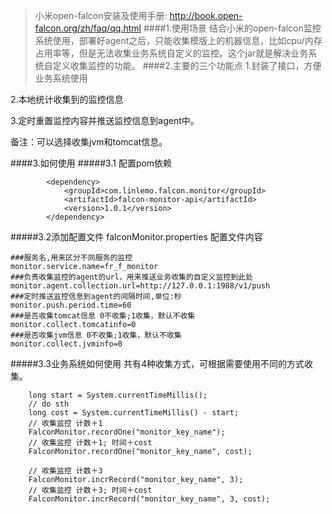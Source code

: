 
>小米open-falcon安装及使用手册:  http://book.open-falcon.org/zh/faq/qq.html
####1.使用场景
结合小米的open-falcon监控系统使用，部署好agent之后，只能收集模版上的机器信息，比如cpu/内存占用率等，但是无法收集业务系统自定义的监控。这个jar就是解决业务系统自定义收集监控的功能。
####2.主要的三个功能点
1.封装了接口，方便业务系统使用

2.本地统计收集到的监控信息

3.定时重置监控内容并推送监控信息到agent中。

备注：可以选择收集jvm和tomcat信息。

####3.如何使用
#####3.1 配置pom依赖
```
        <dependency>
            <groupId>com.linlemo.falcon.monitor</groupId>
            <artifactId>falcon-monitor-api</artifactId>
            <version>1.0.1</version>
        </dependency>
```
#####3.2添加配置文件 falconMonitor.properties
配置文件内容

```
###服务名,用来区分不同服务的监控
monitor.service.name=fr_f_monitor
###负责收集监控的agent的url，用来推送业务收集的自定义监控到此处
monitor.agent.collection.url=http://127.0.0.1:1988/v1/push
###定时推送监控信息到agent的间隔时间,单位:秒
monitor.push.period.time=60
###是否收集tomcat信息 0不收集;1收集，默认不收集
monitor.collect.tomcatinfo=0
###是否收集jvm信息 0不收集;1收集，默认不收集
monitor.collect.jvminfo=0
```
#####3.3业务系统如何使用
共有4种收集方式，可根据需要使用不同的方式收集。

```
    long start = System.currentTimeMillis();
    // do sth
    long cost = System.currentTimeMillis() - start;
    // 收集监控 计数＋1
    FalconMonitor.recordOne("monitor_key_name");
    // 收集监控 计数＋1; 时间＋cost
    FalconMonitor.recordOne("monitor_key_name", cost);

    // 收集监控 计数＋3
    FalconMonitor.incrRecord("monitor_key_name", 3);
    // 收集监控 计数＋3; 时间＋cost
    FalconMonitor.incrRecord("monitor_key_name", 3, cost);
```



